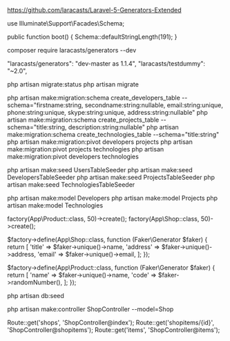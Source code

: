 https://github.com/laracasts/Laravel-5-Generators-Extended

use Illuminate\Support\Facades\Schema;

public function boot()
{
    Schema::defaultStringLength(191);
}

composer require laracasts/generators --dev

"laracasts/generators": "dev-master as 1.1.4",
"laracasts/testdummy": "~2.0",

php artisan migrate:status
php artisan migrate

php artisan make:migration:schema create_developers_table --schema="firstname:string, secondname:string:nullable, email:string:unique, phone:string:unique, skype:string:unique, address:string:nullable"
php artisan make:migration:schema create_projects_table --schema="title:string, description:string:nullable"
php artisan make:migration:schema create_technologies_table --schema="title:string"
php artisan make:migration:pivot developers projects
php artisan make:migration:pivot projects technologies
php artisan make:migration:pivot developers technologies

php artisan make:seed UsersTableSeeder
php artisan make:seed DevelopersTableSeeder
php artisan make:seed ProjectsTableSeeder
php artisan make:seed TechnologiesTableSeeder

php artisan make:model Developers
php artisan make:model Projects
php artisan make:model Technologies

factory(App\Product::class, 50)->create();
factory(App\Shop::class, 50)->create();

$factory->define(App\Shop::class, function (Faker\Generator $faker) {
return [
'title' => $faker->unique()->name,
'address' => $faker->unique()->address,
'email' => $faker->unique()->email,
];
});

$factory->define(App\Product::class, function (Faker\Generator $faker) {
return [
'name' => $faker->unique()->name,
'code' => $faker->randomNumber(),
];
});


php artisan db:seed

php artisan make:controller ShopController --model=Shop

Route::get('shops', 'ShopController@index');
Route::get('shopitems/{id}', 'ShopController@shopitems');
Route::get('items', 'ShopController@items');
